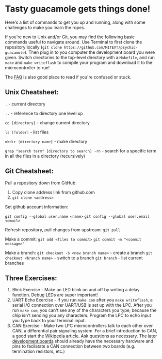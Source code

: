 # Tasty guacamole gets things done!

Here's a list of commands to get you up and running, along with some challenges to make you learn the ropes.

If you're new to Unix and/or Git, you may find the following basic commands useful to navigate around. Use Terminal to first clone the repository locally (`git clone https://github.com/MITEVT/psychic-guacamole`). Then plug in to you computer the development board you were given. Switch directories to the top-level directory with a `Makefile`, and run `make` and `make writeflash` to compile your program and download it to the microcontroller to run!

The [FAQ](https://github.com/MITEVT/opel_EE/wiki/Large-General-FAQ-about-LPC11CX2-X4-Microcontrollers) is also good place to read if you're confused or stuck.

## Unix Cheatsheet:

`.` - current directory

`..` - reference to directory one level up

`cd [directory]` - change current directory

`ls [folder]` - list files

`mkdir [directory name]` - make directory

`grep "search term" [directory to search] -rn` - search for a specific term in all the files in a directory (recursively)


## Git Cheatsheet:
Pull a repository down from GitHub:

1. Copy clone address link from github.com
2. `git clone <address>`

Set github account information:

`git config --global user.name <name>`
`git config --global user.email <email>`

Refresh repository, pull changes from upstream:
`git pull`

Make a commit:
`git add <files to commit>`
`git commit -m "<commit message>"`

Make a branch:
`git checkout -b <new branch name>` - create a branch
`git checkout <branch name>` - switch to a branch
`git branch` - list current branches

## Three Exercises:
1. Blink Exercise - Make an LED blink on and off by writing a delay function. Debug LEDs are super important!
2. UART Echo Exercise - If you run `make com` after you `make writeflash`, a serial I/O connection over UART/USB is set up with the LPC. After you run `make com`, you can't see any of the characters you type, because the chip isn't sending you any characters. Program the LPC to echo input you type back to your terminal input.
3. CAN Exercise - Make two LPC microcontrollers talk to each other over CAN, a differential pair signaling system. For a brief introduction to CAN, a good start the [Wikipedia article](https://en.wikipedia.org/wiki/CAN_bus). Ask questions as necessary. The [later development boards](https://github.com/MITEVT/opel_11U_devboard) should already have the necessary hardware and pins to facilatate a CAN connection between two boards (e.g. termination resistors, etc.)

